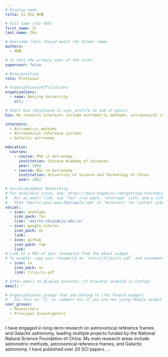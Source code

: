 ```yaml
---
# Display name
title: Zi Zhu 朱紫

# Full name (for SEO)
first_name: Zi
last_name: Zhu

# Username (this should match the folder name)
authors:
  - 朱紫

# Is this the primary user of the site?
superuser: false

# Role/position
role: Professor

# Organizations/Affiliations
organizations:
  - name: Nanjing University
    url: ''

# Short bio (displayed in user profile at end of posts)
bio: My research interests include astrometric methods, astronomical reference frames, and Galactic astronomy.

interests:
  - Astrometric methods
  - Astronomical reference systems
  - Galactic astronomy

education:
  courses:
    - course: PhD in Astronomy 
      institution: Chinese Academy of Sciences
      year: 1994
    - course: BSc in Astronomy 
      institution: University of Science and Technology of China 
      year: 1982

# Social/Academic Networking
# For available icons, see: https://docs.hugoblox.com/getting-started/page-builder/#icons
#   For an email link, use "fas" icon pack, "envelope" icon, and a link in the
#   form "mailto:your-email@example.com" or "#contact" for contact widget.
social:
  - icon: envelope
    icon_pack: fas
    link: 'mailto:zhuzi@nju.edu.cn'
  - icon: google-scholar
    icon_pack: ai
    link: 
  - icon: github
    icon_pack: fab
    link: 
# Link to a PDF of your resume/CV from the About widget.
# To enable, copy your resume/CV to `static/files/cv.pdf` and uncomment the lines below.
  - icon: cv
    icon_pack: ai
    link: files/cv.pdf

# Enter email to display Gravatar (if Gravatar enabled in Config)
email: ''

# Organizational groups that you belong to (for People widget)
#   Set this to `[]` or comment out if you are not using People widget.
user_groups:
  - Researchers
  - Principal Investigators
---
```


I have engaged in long-term research on astronomical reference frames and Galactic astronomy, leading multiple projects funded by the National Natural Science Foundation of China. My main research areas include astrometric methods, astronomical reference frames, and Galactic astronomy. I have published over 20 SCI papers.
...
